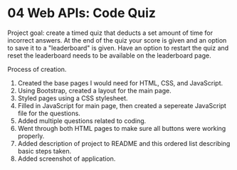 # 04 Web APIs: Code Quiz

Project goal: create a timed quiz that deducts a set amount of time for incorrect answers. At the end of the quiz your score is given and an option to save it to a "leaderboard" is given. Have an option to restart the quiz and reset the leaderboard needs to be available on the leaderboard page.


Process of creation.
<ol>
    <li>Created the base pages I would need for HTML, CSS, and JavaScript.</li>
    <li>Using Bootstrap, created a layout for the main page.</li>
    <li>Styled pages using a CSS stylesheet.</li>
    <li>Filled in JavaScript for main page, then created a sepereate JavaScript file for the questions.</li>
    <li>Added multiple questions related to coding.</li>
    <li>Went through both HTML pages to make sure all buttons were working properly.</li>
    <li>Added description of project to README and this ordered list describing basic steps taken.</li>
    <li>Added screenshot of application.</li>
</ol>